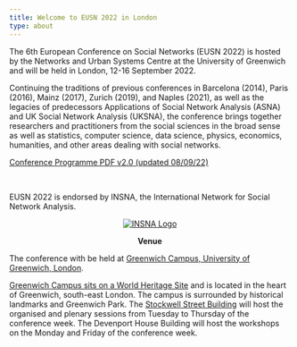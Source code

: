 ```yaml
---
title: Welcome to EUSN 2022 in London
type: about
---
```


The 6th European Conference on Social Networks (EUSN 2022) is hosted by the Networks and Urban Systems Centre at the University of Greenwich and will be held in London, 12-16 September 2022.

Continuing the traditions of previous conferences in Barcelona (2014), Paris (2016), Mainz (2017), Zurich (2019), and Naples (2021), as well as the legacies of predecessors Applications of Social Network Analysis (ASNA) and UK Social Network Analysis (UKSNA), the conference brings together researchers and practitioners from the social sciences in the broad sense as well as statistics, computer science, data science, physics, economics, humanities, and other areas dealing with social networks.

<div class="flex flex-row w-full justify-center pt-6">
<a class="px-10 py-2 text-gray-200 bg-eusnblue rounded-full shadow-md text-lg hover:bg-gray-800 hover:border-red" href="https://eusn2022.org/EUSN2022_Programme_v2.0.pdf" target="_blank">Conference Programme PDF v2.0 (updated 08/09/22)</a>
</div>
<p>&nbsp;</p>

EUSN 2022 is endorsed by INSNA, the International Network for Social Network Analysis.
<p align="center"><a title="INSNA" href="https://www.insna.org/" target="_blank" > <img class="my-12 max-w-xs mx-auto" src="/img/INSNA_logo.png" alt="INSNA Logo"></a></p>

<p align="center"><b>Venue</b></p>

The conference with be held at <a href="https://www.gre.ac.uk/about-us/campus/greenwich">Greenwich Campus, University of Greenwich, London</a>.

<a href="https://ornc.org/">Greenwich Campus sits on a World Heritage Site</a> and is located in the heart of Greenwich, south-east London. The campus is surrounded by historical landmarks and Greenwich Park. The <a href="https://www.gre.ac.uk/about-us/travel/stockwell">Stockwell Street Building</a> will host the organised and plenary sessions from Tuesday to Thursday of the conference week. The Devenport House Building will host the workshops on the Monday and Friday of the conference week.

